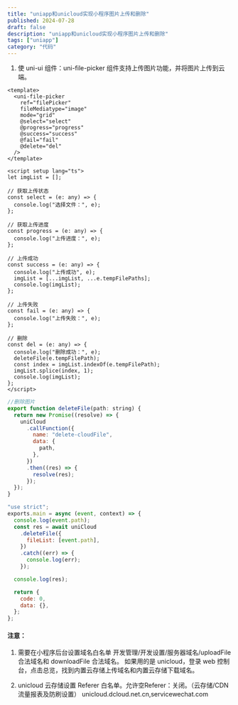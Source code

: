 ```yaml
---
title: "uniapp和unicloud实现小程序图片上传和删除"
published: 2024-07-28
draft: false
description: "uniapp和unicloud实现小程序图片上传和删除"
tags: ["uniapp"]
category: "代码"
---
```


1. 使 uni-ui 组件：uni-file-picker 组件支持上传图片功能，并将图片上传到云端。

```vue
<template>
  <uni-file-picker
    ref="filePicker"
    fileMediatype="image"
    mode="grid"
    @select="select"
    @progress="progress"
    @success="success"
    @fail="fail"
    @delete="del"
  />
</template>

<script setup lang="ts">
let imgList = [];

// 获取上传状态
const select = (e: any) => {
  console.log("选择文件：", e);
};

// 获取上传进度
const progress = (e: any) => {
  console.log("上传进度：", e);
};

// 上传成功
const success = (e: any) => {
  console.log("上传成功", e);
  imgList = [...imgList, ...e.tempFilePaths];
  console.log(imgList);
};

// 上传失败
const fail = (e: any) => {
  console.log("上传失败：", e);
};

// 删除
const del = (e: any) => {
  console.log("删除成功：", e);
  deleteFile(e.tempFilePath);
  const index = imgList.indexOf(e.tempFilePath);
  imgList.splice(index, 1);
  console.log(imgList);
};
</script>
```

```js
//删除图片
export function deleteFile(path: string) {
  return new Promise((resolve) => {
    uniCloud
      .callFunction({
        name: "delete-cloudFile",
        data: {
          path,
        },
      })
      .then((res) => {
        resolve(res);
      });
  });
}
```

<!-- 云函数delete-cloudFile -->

```js
"use strict";
exports.main = async (event, context) => {
  console.log(event.path);
  const res = await uniCloud
    .deleteFile({
      fileList: [event.path],
    })
    .catch((err) => {
      console.log(err);
    });

  console.log(res);

  return {
    code: 0,
    data: {},
  };
};
```

#### 注意：

1. 需要在小程序后台设置域名白名单 开发管理/开发设置/服务器域名/uploadFile 合法域名和 downloadFile 合法域名。
如果用的是 unicloud，登录 web 控制台，点击总览，找到内置云存储上传域名和内置云存储下载域名。

2. unicloud 云存储设置 Referer 白名单。允许空Referer：关闭。（云存储/CDN流量报表及防刷设置）
unicloud.dcloud.net.cn,servicewechat.com
